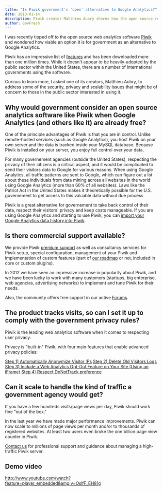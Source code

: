 ```yaml
---
title: "Is Piwik government's 'open' alternative to Google Analytics?"
date: 2013-01-14
description: Piwik creator Matthieu Aubry shares how the open source real time web analytics tool may be a viable option for government.
author: GovFresh
---
```




I was recently tipped off to the open source web analytics software <a href="http://piwik.org/">Piwik</a> and wondered how viable an option it is for government as an alternative to Google Analytics.

Piwik has an impressive list of <a href="http://piwik.org/features/list-of-features-in-piwik-analytics/">features</a> and has been downloaded more than one million times. While it doesn't appear to be heavily-adopted by the public sector within the United States, there are a number of international governments using the software.

Curious to learn more, I asked one of its creators, Matthieu Aubry, to address some of the security, privacy and scalability issues that might be of concern to those in the public sector interested in using it.

<h2>Why would government consider an open source analytics software like Piwik when Google Analytics (and others like it) are already free?</h2>

One of the principle advantages of Piwik is that you are in control. Unlike remote-hosted services (such as Google Analytics), you host Piwik on your own server and the data is tracked inside your MySQL database. Because Piwik is installed on your server, you enjoy full control over your data.

For many governement agencies (outside the United States), respecting the privacy of their citizens is a critical aspect, and it would be complicated to send their visitors data to Google for various reasons. When using Google Analytics, all traffic patterns are sent to Google, which can figure out a lot about these individuals from data mining across all websites in the world using Google Analytics (more than 60% of all websites). Laws like the Patriot Act in the United States makes it theoretically possible for the U.S. governement to get access to this valuable data without due process. 

Piwik is a great alternative for governement to take back control of their data, respect their visitors' privacy and keep costs manageable. If you are using Google Analytics and starting to use Piwik, you can <a href="http://piwik.org/blog/2011/02/exporting-google-analytics-to-piwik-google2piwik/" target="_blank">import your Google Analytics data history into Piwik</a>.

<h2>Is there commercial support available?</h2>

We provide Piwik <a href="http://piwik.org/consulting/#contact-consultant" target="_blank">premium support</a> as well as consultancy services for Piwik setup, special configuration, management of your Piwik and implementation of custom features (part of <a href="http://piwik.org/roadmap/" target="_blank">our roadmap</a> or not, included in core or custom plugins).

In 2012 we have seen an impressive increase in popularity about Piwik, and we have been lucky to work with many customers (startups, big enterprise, web agencies, advertising networks) to implement and tune Piwik for their needs.

Also, the community offers free support in our active <a href="http://forum.piwik.org/" target="_blank">Forums</a>.

<h2>The product tracks visits, so can I set it up to comply with the government privacy rules?</h2>

Piwik is the leading web analytics software when it comes to respecting user privacy.

Privacy is "built-in" Piwik, with four main features that enable advanced privacy policies:

<a href="http://piwik.org/privacy/#toc-step-1-automatically-anonymize-visitor-ips" target="_blank">Step 1) Automatically Anonymize Visitor IPs</a>
<a href="http://piwik.org/privacy/#toc-step-2-delete-old-visitors-logs" target="_blank">Step 2) Delete Old Visitors Logs</a>
<a href="http://piwik.org/privacy/#toc-step-3-include-a-web-analytics-opt-out-feature-on-your-site-using-an-iframe" target="_blank">Step 3) Include a Web Analytics Opt-Out Feature on Your Site (Using an iFrame)</a>
<a href="http://piwik.org/privacy/#toc-step-4-respect-donottrack-preference" target="_blank">Step 4) Respect DoNotTrack preference</a>

<h2>Can it scale to handle the kind of traffic a government agency would get?</h2>

If you have a few hundreds visits/page views per day, Piwik should work fine "out of the box."

In the last year we have made major performance improvements. Piwik can now scale to millions of page views per month and/or to thousands of registered websites. At least two users even broke the one billion page view counter in Piwik.

<a href="http://piwik.org/consulting/#contact-consultant" target="_blank">Contact us</a> for professional support and guidance about managing a high-traffic Piwik server.

<h2>Demo video</h2>

http://www.youtube.com/watch?feature=player_embedded&amp;v=OslfF_EH81g
